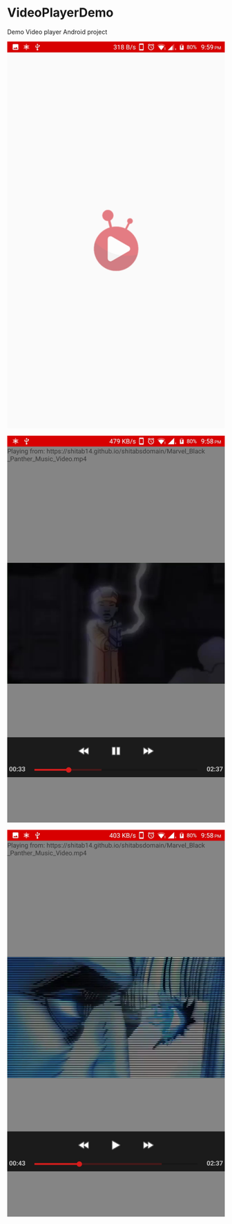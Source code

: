 # VideoPlayerDemo
Demo Video player Android project

![](VideoPlayerDemo/Screenshots/Screenshot_0.jpg)

![](VideoPlayerDemo/Screenshots/Screenshot_1.jpg)

![](VideoPlayerDemo/Screenshots/Screenshot_2.jpg)

